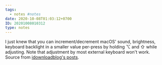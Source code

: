 ```yaml
---
tags:
  - notes #notes
date: 2020-10-08T01:03:12+0700
ID: 20201008010312
type: notes
---
```


I just knew that you can increment/decrement macOS' sound, brightness, keyboard backlight in a smaller value per-press by holding ⌥ and ⇧ while adjusting. Note that adjustment by most external keyboard won't work. Source from [idownloadblog's posts][source].

[source]: https://www.idownloadblog.com/2016/03/05/adjust-mac-volume-or-brightness-in-small-increments/

